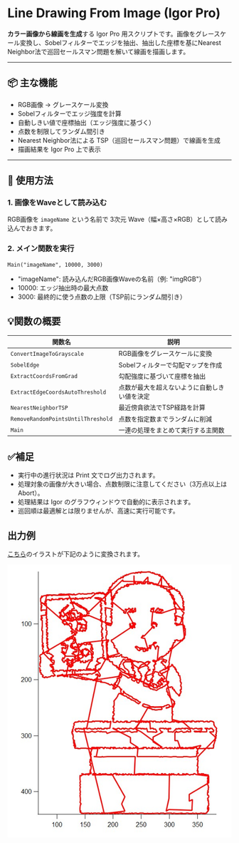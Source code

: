 # Line Drawing From Image (Igor Pro)

**カラー画像から線画を生成**する Igor Pro 用スクリプトです。画像をグレースケール変換し、Sobelフィルターでエッジを抽出、抽出した座標を基にNearest Neighbor法で巡回セールスマン問題を解いて線画を描画します。

---

## 📦 主な機能

- RGB画像 → グレースケール変換
- Sobelフィルターでエッジ強度を計算
- 自動しきい値で座標抽出（エッジ強度に基づく）
- 点数を制限してランダム間引き
- Nearest Neighbor法による TSP（巡回セールスマン問題）で線画を生成
- 描画結果を Igor Pro 上で表示

---

## 🔧 使用方法

### 1. 画像をWaveとして読み込む

RGB画像を `imageName` という名前で 3次元 Wave（幅×高さ×RGB）として読み込んでおきます。

### 2. メイン関数を実行

```igorpro
Main("imageName", 10000, 3000)
```
- "imageName": 読み込んだRGB画像Waveの名前（例: "imgRGB"）
- 10000: エッジ抽出時の最大点数
- 3000: 最終的に使う点数の上限（TSP前にランダム間引き）

## 💡関数の概要
| 関数名                                | 説明                     |
| ---------------------------------- | ---------------------- |
| `ConvertImageToGrayscale`          | RGB画像をグレースケールに変換       |
| `SobelEdge`                        | Sobelフィルターで勾配マップを作成    |
| `ExtractCoordsFromGrad`            | 勾配強度に基づいて座標を抽出         |
| `ExtractEdgeCoordsAutoThreshold`   | 点数が最大を超えないように自動しきい値を決定 |
| `NearestNeighborTSP`               | 最近傍貪欲法でTSP経路を計算        |
| `RemoveRandomPointsUntilThreshold` | 点数を指定数までランダムに削減        |
| `Main`                             | 一連の処理をまとめて実行する主関数      |

## ✅補足
- 実行中の進行状況は Print 文でログ出力されます。
- 処理対象の画像が大きい場合、点数制限に注意してください（3万点以上はAbort）。
- 処理結果は Igor のグラフウィンドウで自動的に表示されます。
- 巡回順は最適解とは限りませんが、高速に実行可能です。

## 出力例
[こちら](https://www.irasutoya.com/2019/04/blog-post_90.html)のイラストが下記のように変換されます。

![image](https://github.com/arad166/LineDrawingFromImage/blob/main/image.jpg)
